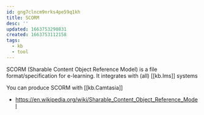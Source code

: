 ```yaml
---
id: gng7clncm9nrks4pe59q1kh
title: SCORM
desc: ''
updated: 1663753290831
created: 1663753112158
tags:
  - kb
  - tool
---
```


SCORM (Sharable Content Object Reference Model) is a file format/specification for e-learning.
It integrates with (all) [[kb.lms]] systems

You can produce SCORM with [[kb.Camtasia]]

* https://en.wikipedia.org/wiki/Sharable_Content_Object_Reference_Model
